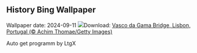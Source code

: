 ## History Bing Wallpaper
Wallpaper date: 2024-09-11
![](https://www.bing.com/th?id=OHR.BridgeLisbon_EN-US4458392664_UHD.jpg&w=1000)Download: [Vasco da Gama Bridge, Lisbon, Portugal (© Achim Thomae/Getty Images)](https://www.bing.com/th?id=OHR.BridgeLisbon_EN-US4458392664_UHD.jpg)

Auto get programm by LtgX
